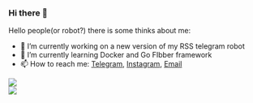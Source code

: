 ### Hi there 👋

Hello people(or robot?) there is some thinks about me:

- 🔭 I’m currently working on a new version of my RSS telegram robot
- 🌱 I’m currently learning Docker and Go FIbber framework
- 📫 How to reach me: [Telegram](https://t.me/dheisomgomes), [Instagram](https://instagram.com/dheisomgomes), [Email](dheisomgomes0@gmail.com) 


<div style="display:inline" align="center">
  <img src="https://github-readme-stats.vercel.app/api?username=dheisom&show_icons=true&?count_private=true&theme=dracula&include_all_commits=true" />
  <br/>
  <img src="https://github-readme-stats.vercel.app/api/top-langs/?username=dheisom&show_icon=true&theme=dracula" />
</div>
